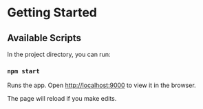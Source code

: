 # Getting Started

## Available Scripts

In the project directory, you can run:

### `npm start`

Runs the app.
Open [http://localhost:9000](http://localhost:9000) to view it in the browser.

The page will reload if you make edits.